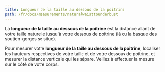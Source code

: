 ```yaml
---
title: Longueur de la taille au dessous de la poitrine
path: /fr/docs/measurements/naturalwaisttounderbust
---
```


La **longueur de la taille au dessous de la poitrine** est la distance allant de votre taille naturelle jusqu'à votre dessous de poitrine (là ou la basque des soutien-gorges se situe).

Pour mesurer votre **longueur de la taille au dessous de la poitrine**, localiser les hauteurs respectives de votre taille et de votre dessous de poitrine, et mesurer la distance verticale qui les sépare. Veillez à effectuer la mesure sur le côté de votre corps.
